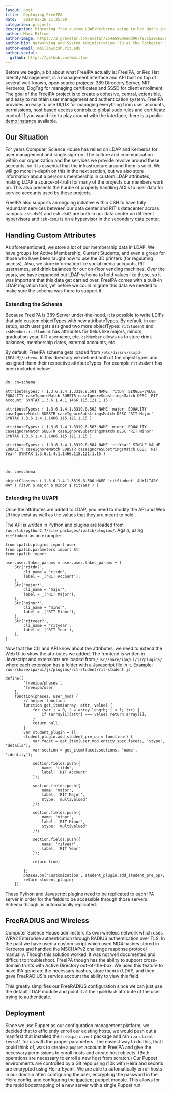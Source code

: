 ```yaml
---
layout: post
title:  Deploying FreeIPA
date:   2018-02-26 21:25:00
categories: projects
description: Migrating from custom LDAP/Kerberos setup to Red Hat's identity management platform.
author: Marc Billow
author-image: https://2.gravatar.com/avatar/254e59006e0d907f97c529c62689c0e0?s=400
author-bio: Networking and System Administration '18 at the Rochester Institute of Technology and System Administrator for Computer Science House
author-email: mbillow@csh.rit.edu
author-social:
  github: https://github.com/mbillow
---
```


Before we begin, a bit about what FreeIPA actually is: FreeIPA, or Red Hat Identity Management, is a management interface and API built on top of several well-known, open source projects: 389 Directory Server, MIT Kerberos, DogTag for managing certificates and SSSD for client enrollment. The goal of the FreeIPA project is to create a cohesive, central, extensible, and easy to maintain user management and authentication system. FreeIPA provides an easy to use UI/UX for managing everything from user accounts, permissions, host based access controls to global sudo rules and certificate control. If you would like to play around with the interface, there is a public [demo instance](https://www.freeipa.org/page/Demo) available.

## Our Situation
For years Computer Science House has relied on LDAP and Kerberos for user management and single sign-on. The culture and communication within our organization and the services we provide revolve around these accounts, so it is essential that the infrastructure around them is solid. We will go more in-depth on this in the next section, but we also store information about a person's membership in custom LDAP attributes, making LDAP a source-of-truth for many of the projects our members work on. This also presents the hurdle of properly handling ACLs to user data for service accounts used by these projects. 


FreeIPA also supports an ongoing initiative within CSH to have fully redundant services between our data center and RIT's datacenter across campus. `csh-ds01` and `csh-ds02` are both in our data center on different hypervisors and `csh-ds03` is on a hypervisor in the secondary data center.



## Handling Custom Attributes

As aforementioned, we store a lot of our membership data in LDAP. We have groups for Active Membership, Current Students, and even a group for those who have been taught how to use the 3D printers (for regulating access). Also, we store information like social media accounts, RIT usernames, and drink balances for our on-floor vending machines. Over the years, we have expanded out LDAP schema to hold values like these, so it was important that this data get carried over. FreeIPA comes with a built-in LDAP migration tool, yet before we could migrate this data we needed to make sure the schema was there to support it. 



### Extending the Schema

Because FreeIPA is 389 Server under-the-hood, it is possible to write LDIFs that add custom objectTypes with new attributeTypes. By default, in our setup, each user gets assigned two more objectTypes: `ritStudent` and `cshMember`. `ritStudent` has attributes for fields like majors, minors, graduation year, RIT username, etc. `cshMember` allows us to store drink balances, membership dates, external accounts, etc.



By default, FreeIPA schema gets loaded from `/etc/dirsrv/slapd-{REALM}/schema`. In this directory we defined both of the objectTypes and assigned them their respective attributeTypes. For example `ritStudent` has been included below:



```

dn: cn=schema

attributeTypes: ( 1.3.6.1.4.1.3319.8.501 NAME 'ritDn' SINGLE-VALUE EQUALITY caseIgnoreMatch SUBSTR caseIgnoreSubstringsMatch DESC 'RIT Account' SYNTAX 1.3.6.1.4.1.1466.115.121.1.15 )

attributeTypes: ( 1.3.6.1.4.1.3319.8.502 NAME 'major' EQUALITY caseIgnoreMatch SUBSTR caseIgnoreSubstringsMatch DESC 'RIT Major' SYNTAX 1.3.6.1.4.1.1466.115.121.1.15 )

attributeTypes: ( 1.3.6.1.4.1.3319.8.503 NAME 'minor' EQUALITY caseIgnoreMatch SUBSTR caseIgnoreSubstringsMatch DESC 'RIT Minor' SYNTAX 1.3.6.1.4.1.1466.115.121.1.15 )

attributeTypes: ( 1.3.6.1.4.1.3319.8.504 NAME 'ritYear' SINGLE-VALUE EQUALITY caseIgnoreMatch SUBSTR caseIgnoreSubstringsMatch DESC 'RIT Year' SYNTAX 1.3.6.1.4.1.1466.115.121.1.15 )



dn: cn=schema

objectClasses: ( 1.3.6.1.4.1.3319.8.500 NAME 'ritStudent' AUXILIARY MAY ( ritDn $ major $ minor $ ritYear ) )

```



### Extending the UI/API

Once the attributes are added to LDAP, you need to modify the API and Web UI they exist as well as the values that they are meant to hold.



The API is written in Python and plugins are loaded from `/usr/lib/python2.7/site-packages/ipalib/plugins/`. Again, using `ritStudent` as an example:



```
from ipalib.plugins import user
from ipalib.parameters import Str
from ipalib import _

user.user.takes_params = user.user.takes_params + (
    Str('ritdn?',
        cli_name = 'ritdn',
        label = _('RIT Account'),
    ),
    Str('major*',
        cli_name = 'major',
        label = _('RIT Major'),
    ),
    Str('minor*',
        cli_name = 'minor',
        label = _('RIT Minor'),
    ),
    Str('rityear?',
        cli_name = 'rityear',
        label = _('RIT Year'),
    ),
)
```

Now that the CLI and API know about the attributes, we need to extend the Web UI to show the attributes we added. The frontend is written in Javascript and extensions are loaded from `/usr/share/ipa/ui/js/plugins/` where each extension has a folder with a Javascript file in it. Example: `/usr/share/ipa/ui/js/plugins/rit-student/rit-student.js`



```
define([
        'freeipa/phases',
        'freeipa/user'
    ],
    function(phases, user_mod) {
        // helper function
        function get_item(array, attr, value) {
            for (var i = 0, l = array.length; i < l; i++) {
                if (array[i][attr] === value) return array[i];
            }
            return null;
        }
        var student_plugin = {};
        student_plugin.add_student_pre_op = function() {
            var facet = get_item(user_mod.entity_spec.facets, '$type', 'details');
            var section = get_item(facet.sections, 'name', 'identity');

            section.fields.push({
                name: 'ritdn',
                label: 'RIT Account'
            });

            section.fields.push({
                name: 'major',
                label: 'RIT Major',
                $type: 'multivalued'
            });

            section.fields.push({
                name: 'minor',
                label: 'RIT Minor',
                $type: 'multivalued'
            });

            section.fields.push({
                name: 'rityear',
                label: 'RIT Year'
            });

            return true;

        };
        phases.on('customization', student_plugin.add_student_pre_op);
        return student_plugin;
    });
```



These Python and Javascript plugins need to be replicated to each IPA server in order for the fields to be accessible through those servers. Schema though, is automatically replicated.



## FreeRADIUS and Wireless

Computer Science House administers its own wireless network which uses WPA2 Enterprise authentication through RADIUS authentication over TLS. In the past we have used a custom script which used MD4 hashes stored in Kerberos and handled the MSCHAPv2 challenge response protocol manually. Though this solution worked, it was not well documented and difficult to troubleshoot. FreeIPA though has the ability to support cross-domain trusts with Active Directory out-of-the-box. We used this feature to have IPA generate the necessary hashes, store them in LDAP, and then gave FreeRADIUS's service account the ability to view this field. 



This greatly simplifies our FreeRADIUS configuration since we can just use the default LDAP module and point it at the `ipaNtHash` attribute of the user trying to authenticate.



## Deployment

Since we use Puppet as our configuration management platform, we decided that to efficiently enroll our existing hosts, we would push out a manifest that installed the `freeipa-client` package and ran `ipa-client-install` for us with the proper parameters. The easiest way to do this, that I could think of, was to create a `puppet` account in FreeIPA and give the necessary permissions to enroll hosts and create host objects. (Both operations are necessary to enroll a new host from scratch.) Our Puppet environments are controlled by a Git repo using r10k with Heira and secrets are encrypted using Heira-Eyaml. We are able to automatically enroll hosts in our domain after: configuring the user, encrypting the password in the Heira config, and configuring the [ipaclient](https://forge.puppet.com/joshuabaird/ipaclient) puppet module. This allows for the rapid bootstrapping of a new server with a single Puppet run.
